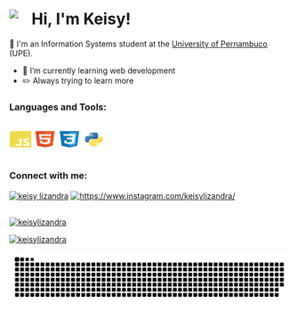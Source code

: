 <div style="display: inline_block">
 <img src="https://user-images.githubusercontent.com/74038190/212284087-bbe7e430-757e-4901-90bf-4cd2ce3e1852.gif" width="40px" align="left">
 <h1 aling="center">Hi, I'm Keisy!</h1> </p>
</div>

<p align="left">
🔭 I'm an Information Systems student at the <a href="https://upe.br">University of Pernambuco</a> (UPE).
  
</p>

- 🌱 I’m currently learning web development
- ✏️ Always trying to learn more
  
<h3 align="left">Languages and Tools:</h3>
<div style="display: inline_block"><br>
  <img align="center" alt="Keisy-Js" height="30" width="40" src="https://raw.githubusercontent.com/devicons/devicon/master/icons/javascript/javascript-plain.svg">
  <img align="center" alt="Keisy-HTML" height="30" width="40" src="https://raw.githubusercontent.com/devicons/devicon/master/icons/html5/html5-original.svg">
  <img align="center" alt="Keisy-CSS" height="30" width="40" src="https://raw.githubusercontent.com/devicons/devicon/master/icons/css3/css3-original.svg">
  <img align="center" alt="Keisy-Python" height="30" width="40" src="https://raw.githubusercontent.com/devicons/devicon/master/icons/python/python-original.svg">
</div><br>

<h3 align="left">Connect with me:</h3>
<p align="left">
</p>
<a href="https://www.linkedin.com/in/keisy-lizandra-b0112b293/" target="blank"><img align="center" src="https://raw.githubusercontent.com/rahuldkjain/github-profile-readme-generator/master/src/images/icons/Social/linked-in-alt.svg" alt="keisy lizandra" height="30" width="40" /></a>
<a href="https://www.instagram.com/keisylizandra/" target="blank"><img align="center" src="https://raw.githubusercontent.com/rahuldkjain/github-profile-readme-generator/master/src/images/icons/Social/instagram.svg" alt="https://www.instagram.com/keisylizandra/" height="30" width="40" /></a>

##

[![keisylizandra](https://github-readme-stats.vercel.app/api?username=keisylizandra&theme=radical)](https://github.com/anuraghazra/github-readme-stats)

[![keisylizandra](https://github-readme-stats.vercel.app/api/top-langs/?username=keisylizandra&hide=html&layout=compact&theme=radical)](https://github.com/anuraghazra/github-readme-stats)

![Snake animation](https://github.com/keisylizandra/keisylizandra/blob/output/github-contribution-grid-snake-dark.svg)
